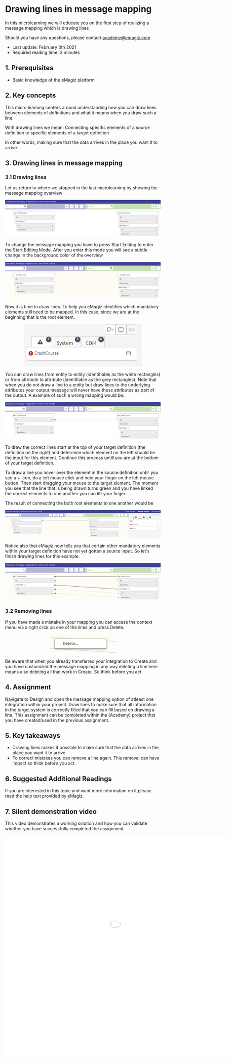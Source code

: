 # Drawing lines in message mapping
In this microlearning we will educate you on the first step of realizing a message mapping which is drawing lines

Should you have any questions, please contact academy@emagiz.com.

- Last update: February 3th 2021
- Required reading time: 3 minutes

## 1. Prerequisites
- Basic knowledge of the eMagiz platform

## 2. Key concepts
This micro learning centers around understanding how you can draw lines between elements of definitions and what it means when you draw such a line.

With drawing lines we mean: Connecting specific elements of a source definition to specific elements of a target definition

In other words, making sure that the data arrives in the place you want it to arrive.

## 3. Drawing lines in message mapping

### 3.1 Drawing lines

Let us return to where we stopped in the last microlearning by showing the message mapping overview

<p align="center"><img src="../../img/microlearning/ml-what-is-a-message-mapping--message-mapping-overview.png"></p>

To change the message mapping you have to press Start Editing to enter the Start Editing Mode. 
After you enter this mode you will see a subtle change in the background color of the overview

<p align="center"><img src="../../img/microlearning/ml-drawing-lines-in-message-mapping--message-mapping-overview-start-editing.png"></p>

Now it is time to draw lines. To help you eMagiz identifies which mandatory elements still need to be mapped. In this case, since we are at the beginning that is the root element.

<p align="center"><img src="../../img/microlearning/ml-drawing-lines-in-message-mapping--message-mapping-overview-emagiz-feedback.png"></p>

You can draw lines from entity to entity (identifiable as the white rectangles) or from attribute to attribute (identifiable as the grey rectangles).
Note that when you do not draw a line to a entity but draw lines to the underlying attributes your output message will never have these attributes as part of the output.
A example of such a wrong mapping would be:

<p align="center"><img src="../../img/microlearning/ml-drawing-lines-in-message-mapping--wrong-mapping.png"></p>

To draw the correct lines start at the top of your target definition (the definition on the right) and determine which element on the left should be the input for this element.
Continue this process untill you are at the bottom of your target definition.

To draw a line you hover over the element in the source definition untill you see a + icon, do a left mouse click and hold your finger on the left mouse button. 
Then start dragging your mouse to the target element. 
The moment you see that the line that is being drawn turns green and you have linked the correct elements to one another you can lift your finger.

The result of connecting the both root elements to one another would be

<p align="center"><img src="../../img/microlearning/ml-drawing-lines-in-message-mapping--result-first-drawing-of-line.png"></p>

Notice also that eMagiz now tells you that certain other mandatory elements within your target definition have not yet gotten a source input. 
So let's finish drawing lines for this example.

<p align="center"><img src="../../img/microlearning/ml-drawing-lines-in-message-mapping--result-finished-drawing.png"></p>

### 3.2 Removing lines
If you have made a mistake in your mapping you can access the context menu via a right click on one of the lines and press Delete.

<p align="center"><img src="../../img/microlearning/ml-drawing-lines-in-message-mapping--remove-lines-context-menu.png"></p>

Be aware that when you already transferred your integration to Create and you have customized the message mapping in any way deleting a line here means also deleting all that work in Create. 
So think before you act.

## 4. Assignment

Navigate to Design and open the message mapping option of atleast one integration within your project. 
Draw lines to make sure that all information in the target system is correctly filled that you can fill based on drawing a line.
This assignment can be completed within the (Academy) project that you have created/used in the previous assignment.

## 5. Key takeaways

- Drawing lines makes it possible to make sure that the data arrives in the place you want it to arrive.
- To correct mistakes you can remove a line again. This removal can have impact so think before you act.

## 6. Suggested Additional Readings

If you are interested in this topic and want more information on it please read the help text provided by eMagiz.

## 7. Silent demonstration video

This video demonstrates a working solution and how you can validate whether you have successfully completed the assignment.

<iframe width="1280" height="720" src="../../vid/microlearning/microlearning-drawing-lines-in-message-mapping.mp4" frameborder="0" allow="accelerometer; autoplay; clipboard-write; encrypted-media; gyroscope; picture-in-picture" allowfullscreen></iframe>